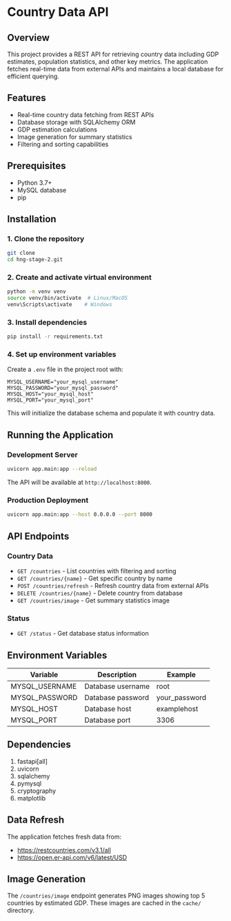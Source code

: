 # Country Data API

## Overview
This project provides a REST API for retrieving country data including GDP estimates, population statistics, and other key metrics. The application fetches real-time data from external APIs and maintains a local database for efficient querying.



## Features
- Real-time country data fetching from REST APIs
- Database storage with SQLAlchemy ORM
- GDP estimation calculations
- Image generation for summary statistics
- Filtering and sorting capabilities

## Prerequisites
- Python 3.7+
- MySQL database
- pip

## Installation

### 1. Clone the repository
```bash
git clone 
cd hng-stage-2.git
```

### 2. Create and activate virtual environment
```bash
python -m venv venv
source venv/bin/activate  # Linux/MacOS
venv\Scripts\activate    # Windows
```

### 3. Install dependencies
```bash
pip install -r requirements.txt
```

### 4. Set up environment variables
Create a `.env` file in the project root with:
```env
MYSQL_USERNAME="your_mysql_username"
MYSQL_PASSWORD="your_mysql_password"
MYSQL_HOST="your_mysql_host"
MYSQL_PORT="your_mysql_port"
```


This will initialize the database schema and populate it with country data.

## Running the Application

### Development Server
```bash
uvicorn app.main:app --reload
```

The API will be available at `http://localhost:8000`.

### Production Deployment
```bash
uvicorn app.main:app --host 0.0.0.0 --port 8000
```

## API Endpoints

### Country Data
- `GET /countries` - List countries with filtering and sorting
- `GET /countries/{name}` - Get specific country by name
- `POST /countries/refresh` - Refresh country data from external APIs
- `DELETE /countries/{name}` - Delete country from database
- `GET /countries/image` - Get summary statistics image

### Status
- `GET /status` - Get database status information

## Environment Variables
| Variable | Description | Example |
|----------|-------------|---------|
| MYSQL_USERNAME | Database username | root |
| MYSQL_PASSWORD | Database password | your_password |
| MYSQL_HOST | Database host | examplehost |
| MYSQL_PORT | Database port | 3306 |

## Dependencies


1. fastapi[all]
2. uvicorn
3. sqlalchemy
4. pymysql
5. cryptography
6. matplotlib



## Data Refresh
The application  fetches fresh data from:
- https://restcountries.com/v3.1/all
- https://open.er-api.com/v6/latest/USD

## Image Generation
The `/countries/image` endpoint generates PNG images showing top 5 countries by estimated GDP. These images are cached in the `cache/` directory.


